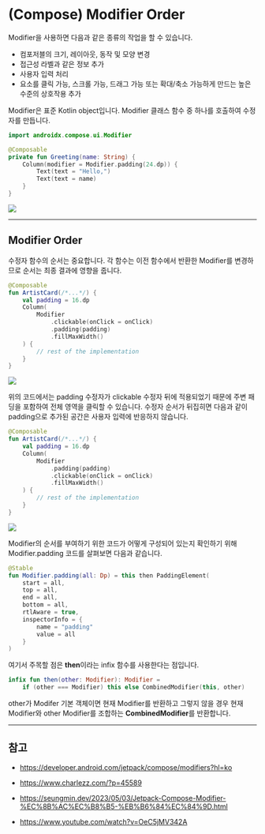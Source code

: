 # (Compose) Modifier Order

Modifier을 사용하면 다음과 같은 종류의 작업을 할 수 있습니다.
- 컴포저블의 크기, 레이아웃, 동작 및 모양 변경
- 접근성 라벨과 같은 정보 추가
- 사용자 입력 처리
- 요소를 클릭 가능, 스크롤 가능, 드래그 가능 또는 확대/축소 가능하게 만드는 높은 수준의 상호작용 추가


Modifier은 표준 Kotlin object입니다. Modifier 클래스 함수 중 하나를 호출하여 수정자를 만듭니다.
```kotlin
import androidx.compose.ui.Modifier

@Composable
private fun Greeting(name: String) {
    Column(modifier = Modifier.padding(24.dp)) {
        Text(text = "Hello,")
        Text(text = name)
    }
}
```

![](https://developer.android.com/static/images/jetpack/compose/modifier-1-modifier.png?hl=ko)

---

## Modifier Order
수정자 함수의 순서는 중요합니다. 각 함수는 이전 함수에서 반환한 Modifier를 변경하므로 순서는 최종 결과에 영향을 줍니다.
```kotlin
@Composable
fun ArtistCard(/*...*/) {
    val padding = 16.dp
    Column(
        Modifier
            .clickable(onClick = onClick)
            .padding(padding)
            .fillMaxWidth()
    ) {
        // rest of the implementation
    }
}
```

![](https://developer.android.com/static/images/jetpack/compose/layout-padding-clickable.gif?hl=ko)


위의 코드에서는 padding 수정자가 clickable 수정자 뒤에 적용되었기 때문에 주변 패딩을 포함하여 전체 영역을 클릭할 수 있습니다. 수정자 순서가 뒤집히면 다음과 같이 padding으로 추가된 공간은 사용자 입력에 반응하지 않습니다.


```kotlin
@Composable
fun ArtistCard(/*...*/) {
    val padding = 16.dp
    Column(
        Modifier
            .padding(padding)
            .clickable(onClick = onClick)
            .fillMaxWidth()
    ) {
        // rest of the implementation
    }
}
```

![](https://developer.android.com/static/images/jetpack/compose/layout-padding-not-clickable.gif?hl=ko)


Modifier의 순서를 부여하기 위한 코드가 어떻게 구성되어 있는지 확인하기 위해 Modifier.padding 코드를 살펴보면 다음과 같습니다.

```kotlin
@Stable
fun Modifier.padding(all: Dp) = this then PaddingElement(
    start = all,
    top = all,
    end = all,
    bottom = all,
    rtlAware = true,
    inspectorInfo = {
        name = "padding"
        value = all
    }
)
```

여기서 주목할 점은 <b>then</b>이라는 infix 함수를 사용한다는 점입니다.

```kotlin
infix fun then(other: Modifier): Modifier =
    if (other === Modifier) this else CombinedModifier(this, other)
```

other가 Modifer 기본 객체이면 현재 Modifier를 반환하고 그렇지 않을 경우 현재 Modifier와 other Modifier를 조합하는 <b>CombinedModifier</b>를 반환합니다.


----

## 참고
- https://developer.android.com/jetpack/compose/modifiers?hl=ko

- https://www.charlezz.com/?p=45589

- https://seungmin.dev/2023/05/03/Jetpack-Compose-Modifier-%EC%8B%AC%EC%B8%B5-%EB%B6%84%EC%84%9D.html

- https://www.youtube.com/watch?v=OeC5jMV342A